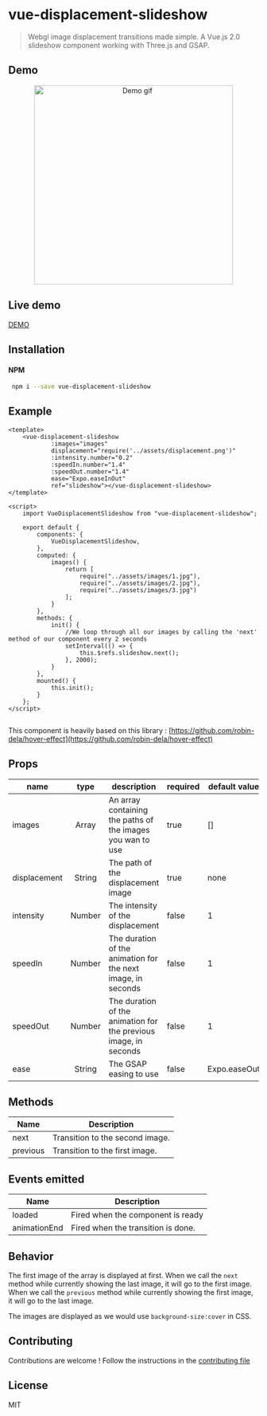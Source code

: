 # vue-displacement-slideshow

> Webgl image displacement transitions made simple. A Vue.js 2.0 slideshow component working with Three.js and GSAP.

## Demo

<p align="center"> 
    <img src="./src/assets/demo.gif" width="400px" height="auto" alt="Demo gif"/>
</p>

## Live demo

[DEMO](https://vue-displacement-slideshow.now.sh)

## Installation

#### NPM

```bash
 npm i --save vue-displacement-slideshow
 ```

## Example

```vue
<template>
    <vue-displacement-slideshow 
            :images="images"
            displacement="require('../assets/displacement.png')"
            :intensity.number="0.2"
            :speedIn.number="1.4"
            :speedOut.number="1.4"
            ease="Expo.easeInOut"
            ref="slideshow"></vue-displacement-slideshow>
</template>
    
<script>
    import VueDisplacementSlideshow from "vue-displacement-slideshow";
    
    export default {
        components: {
            VueDisplacementSlideshow,
        },
        computed: {
            images() {
                return [
                    require("../assets/images/1.jpg"),
                    require("../assets/images/2.jpg"),
                    require("../assets/images/3.jpg")
                ];
            }
        },
        methods: {
            init() {
                //We loop through all our images by calling the 'next' method of our component every 2 seconds
                setInterval(() => {
                    this.$refs.slideshow.next();
                }, 2000);
            }
        },
        mounted() {
            this.init();
        }
    };
</script>
    
```

This component is heavily based on this library :
[https://github.com/robin-dela/hover-effect](https://github.com/robin-dela/hover-effect)

## Props

| name         |  type  | description                                                      | required | default value |
|--------------|:------:|------------------------------------------------------------------|----------|---------------|
| images       | Array  | An array containing the paths of the images you wan to use       | true     | []            |
| displacement | String | The path of the displacement image                               | true     | none          |
| intensity    | Number | The intensity of the displacement                                | false    | 1             |
| speedIn      | Number | The duration of the animation for the next image, in seconds     | false    | 1             |
| speedOut     | Number | The duration of the animation for the previous image, in seconds | false    | 1             |
| ease         | String | The GSAP easing to use                                           | false    | Expo.easeOut  |

## Methods

| Name                    | Description             |
|-------------------------|-------------------------|
|next                     | Transition to the second image. |
|previous                 | Transition to the first image. |


## Events emitted

| Name                    | Description             |
|-------------------------|-------------------------|
|loaded                     | Fired when the component is ready |
|animationEnd                 | Fired when the transition is done. |


## Behavior

The first image of the array is displayed at first.
When we call the `next` method while currently showing the last image, it will go to the first image.
When we call the `previous` method while currently showing the first image, it will go to the last image.

The images are displayed as we would use `background-size:cover` in CSS.

## Contributing 

Contributions are welcome !
Follow the instructions in the [contributing file](./CONTRIBUTING.md)

## License

MIT

